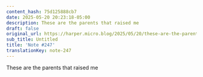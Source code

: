 ```yaml
---
content_hash: 75d125888cb7
date: 2025-05-20 20:23:18-05:00
description: These are the parents that raised me
draft: false
original_url: https://harper.micro.blog/2025/05/20/these-are-the-parents-that.html
sub_title: Untitled
title: 'Note #247'
translationKey: note-247
---
```


These are the parents that raised me